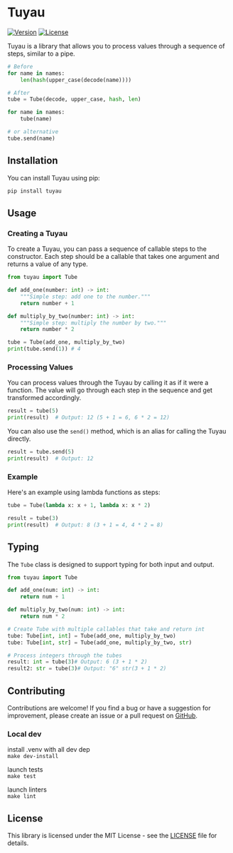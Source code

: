# Tuyau

[![Version](https://img.shields.io/badge/version-1.2-blue.svg)](https://github.com/guiforge/tuyau)
[![License](https://img.shields.io/badge/license-MIT-blue.svg)](https://opensource.org/licenses/MIT)

Tuyau is a library that allows you to process values through a sequence of steps, similar to a pipe.

```python
# Before 
for name in names:
    len(hash(upper_case(decode(name))))

# After
tube = Tube(decode, upper_case, hash, len)

for name in names:
    tube(name)

# or alternative
tube.send(name)
```

## Installation

You can install Tuyau using pip:

```bash
pip install tuyau
```

## Usage

### Creating a Tuyau

To create a Tuyau, you can pass a sequence of callable steps to the constructor. Each step should be a callable that takes one argument and returns a value of any type.

```python
from tuyau import Tube

def add_one(number: int) -> int:
    """Simple step: add one to the number."""
    return number + 1

def multiply_by_two(number: int) -> int:
    """Simple step: multiply the number by two."""
    return number * 2

tube = Tube(add_one, multiply_by_two)
print(tube.send(1)) # 4
```

### Processing Values

You can process values through the Tuyau by calling it as if it were a function. The value will go through each step in the sequence and get transformed accordingly.

```python
result = tube(5)
print(result)  # Output: 12 (5 + 1 = 6, 6 * 2 = 12)
```

You can also use the `send()` method, which is an alias for calling the Tuyau directly.

```python
result = tube.send(5)
print(result)  # Output: 12
```

### Example

Here's an example using lambda functions as steps:

```python
tube = Tube(lambda x: x + 1, lambda x: x * 2)

result = tube(3)
print(result)  # Output: 8 (3 + 1 = 4, 4 * 2 = 8)
```

## Typing

The `Tube` class is designed to support typing for both input and output.

```python
from tuyau import Tube

def add_one(num: int) -> int:
    return num + 1

def multiply_by_two(num: int) -> int:
    return num * 2

# Create Tube with multiple callables that take and return int
tube: Tube[int, int] = Tube(add_one, multiply_by_two)
tube: Tube[int, str] = Tube(add_one, multiply_by_two, str)

# Process integers through the tubes
result: int = tube(3)# Output: 6 (3 + 1 * 2) 
result2: str = tube(3)# Output: "6" str(3 + 1 * 2) 
```

## Contributing

Contributions are welcome! If you find a bug or have a suggestion for improvement, please create an issue or a pull request on [GitHub](https://github.com/guiforge/tuyau).

### Local dev

install .venv with all dev dep  
`make dev-install`  

launch tests  
`make test`

launch linters  
`make lint`

## License

This library is licensed under the MIT License - see the [LICENSE](LICENSE) file for details.
